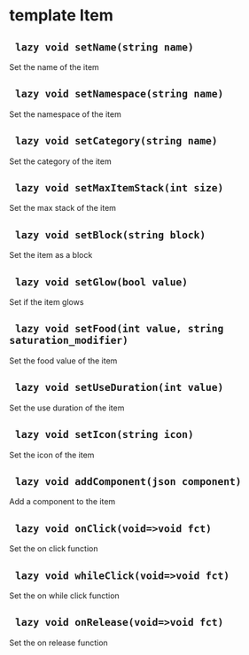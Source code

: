 # template Item


## ` lazy void setName(string name)`
Set the name of the item

## ` lazy void setNamespace(string name)`
Set the namespace of the item

## ` lazy void setCategory(string name)`
Set the category of the item

## ` lazy void setMaxItemStack(int size)`
Set the max stack of the item

## ` lazy void setBlock(string block)`
Set the item as a block

## ` lazy void setGlow(bool value)`
Set if the item glows

## ` lazy void setFood(int value, string saturation_modifier)`
Set the food value of the item

## ` lazy void setUseDuration(int value)`
Set the use duration of the item

## ` lazy void setIcon(string icon)`
Set the icon of the item

## ` lazy void addComponent(json component)`
Add a component to the item

## ` lazy void onClick(void=>void fct)`
Set the on click function

## ` lazy void whileClick(void=>void fct)`
Set the on while click function

## ` lazy void onRelease(void=>void fct)`
Set the on release function




